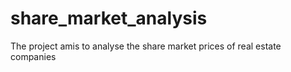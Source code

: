 # share_market_analysis
The project amis to analyse the share market prices of real estate companies
